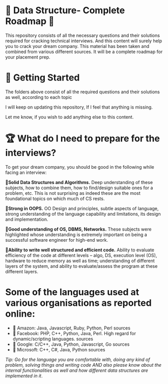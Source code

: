 # 🎁 Data Structure- Complete Roadmap 🎁
This repository consists of all the necessary questions and their solutions required for cracking technical interviews. And this content will surely help you to crack your dream company. This material has been taken and combined from various different sources. It will be a complete roadmap for your placement prep.

# 🚀 Getting Started
The folders above consist of all the required questions and their solutions as well, according to each topic

I will keep on updating this repository, If I feel that anything is missing.

Let me know, if you wish to add anything else to this content.

# 🏆 What do I need to prepare for the interviews?
To get your dream company, you should be good in the following while facing an interview:

**📘Solid Data Structures and Algorithms.** Deep understanding of these subjects, how to combine them, how to find/design suitable ones for a problem, etc. This is not surprising as indeed these are the most foundational topics on which much of CS rests.

**📘Strong in OOPS.** OO Design and principles, subtle aspects of language, strong understanding of the language capability and limitations, its design and implementation.

**📘Good understanding of OS, DBMS, Networks.** These subjects were highlighted whose understanding is extremely important on being a successful software engineer for high-end work.

**📘Ability to write well structured and efficient code.** Ability to evaluate efficiency of the code at different levels – algo, DS, execution level (OS), hardware to reduce memory as well as time; understanding of different layers of the system, and ability to evaluate/assess the program at these different layers.

# Some of the languages used at various organisations as reported online:
* 📙 Amazon: Java, Javascript, Ruby, Python, Perl sources
* 📙 Facebook: PHP, C++, Python, Java, Perl. High regard for dynamic/scripting languages. sources
* 📙 Google: C/C++, Java, Python, Javascript, Go sources
* 📙 Microsoft: C++, C#, Java, Python sources


_Tip: Go for the language you are comfortable with, doing any kind of problem, solving things and writing code AND also please know about the internal functionalities as well and how different data structures are implemented in it_.
